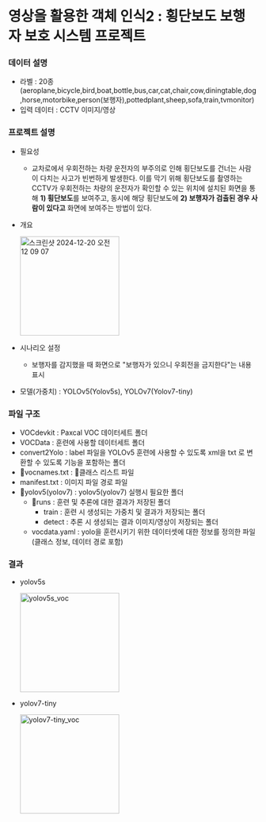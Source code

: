 # 영상을 활용한 객체 인식2 : 횡단보도 보행자 보호 시스템 프로젝트
### 데이터 설명
- 라벨 : 20종(aeroplane,bicycle,bird,boat,bottle,bus,car,cat,chair,cow,diningtable,dog,horse,motorbike,person(보행자),pottedplant,sheep,sofa,train,tvmonitor)
- 입력 데이터 : CCTV 이미지/영상

### 프로젝트 설명
- 필요성 
    - 교차로에서 우회전하는 차량 운전자의 부주의로 인해 횡단보도를 건너는 사람이 다치는 사고가 빈번하게 발생한다. 이를 막기 위해 횡단보도를 촬영하는 CCTV가 우회전하는 차량의 운전자가 확인할 수 있는 위치에 설치된 화면을 통해 **1) 횡단보도**를 보여주고, 동시에 해당 횡단보도에 **2) 보행자가 검출된 경우 사람이 있다고** 화면에 보여주는 방법이 있다.
- 개요

    <img width="200" alt="스크린샷 2024-12-20 오전 12 09 07" src="https://github.com/user-attachments/assets/75ac88c8-9c84-4560-8347-1abb5d58d9eb" />

- 시나리오 설정 
    - 보행자를 감지했을 때 화면으로 "보행자가 있으니 우회전을 금지한다"는 내용 표시
- 모델(가중치) : YOLOv5(Yolov5s), YOLOv7(Yolov7-tiny)

### 파일 구조
- VOCdevkit : Paxcal VOC 데이터세트 폴더
- VOCData :  훈련에 사용할 데이터세트 폴더
- convert2Yolo : label 파일을 YOLOv5 훈련에 사용할 수 있도록 xml을 txt 로 변환할 수 있도록 기능을 포함하는 폴더
- vocnames.txt : 클래스 리스트 파일
- manifest.txt : 이미지 파일 경로 파일
- yolov5(yolov7) : yolov5(yolov7) 실행시 필요한 폴더
    - runs : 훈련 및 추론에 대한 결과가 저장된 폴더
        - train : 훈련 시 생성되는 가중치 및 결과가 저장되는 폴더
        - detect : 추론 시 생성되는 결과 이미지/영상이 저장되는 폴더
    - vocdata.yaml : yolo을 훈련시키기 위한 데이터셋에 대한 정보를 정의한 파일 (클래스 정보, 데이터 경로 포함)

### 결과
- yolov5s

    <img width="200" alt="yolov5s_voc" src="https://github.com/user-attachments/assets/dc45050c-434d-4b5c-8b55-3f65d31d86ce" />

- yolov7-tiny

    <img width="200" alt="yolov7-tiny_voc" src="https://github.com/user-attachments/assets/8bba13e5-0044-40d0-99a9-54973edf8787" />
